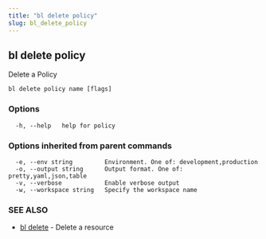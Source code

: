 ```yaml
---
title: "bl delete policy"
slug: bl_delete_policy
---
```

## bl delete policy

Delete a Policy

```
bl delete policy name [flags]
```

### Options

```
  -h, --help   help for policy
```

### Options inherited from parent commands

```
  -e, --env string         Environment. One of: development,production
  -o, --output string      Output format. One of: pretty,yaml,json,table
  -v, --verbose            Enable verbose output
  -w, --workspace string   Specify the workspace name
```

### SEE ALSO

* [bl delete](bl_delete.md)	 - Delete a resource

